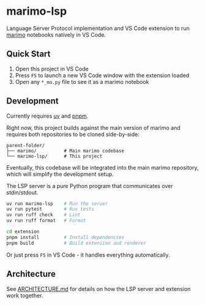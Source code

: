 # marimo-lsp

Language Server Protocol implementation and VS Code extension to run
[marimo](https://github.com/marimo-team/marimo) notebooks natively in VS Code.

## Quick Start

1. Open this project in VS Code
2. Press `F5` to launch a new VS Code window with the extension loaded
3. Open any `*_mo.py` file to see it as a marimo notebook

## Development

Currently requires [uv](https://docs.astral.sh/uv/) and [pnpm](https://pnpm.io/).

Right now, this project builds against the main version of marimo and requires
both repositories to be cloned side-by-side:

```
parent-folder/
├── marimo/          # Main marimo codebase
└── marimo-lsp/      # This project
```

Eventually, this codebase will be integrated into the main marimo repository,
which will simplify the development setup.

The LSP server is a pure Python program that communicates over stdin/stdout.

```bash
uv run marimo-lsp    # Run the server
uv run pytest        # Run tests
uv run ruff check    # Lint
uv run ruff format   # Format
```

```bash
cd extension
pnpm install         # Install dependencies
pnpm build           # Build extension and renderer
```

Or just press `F5` in VS Code - it handles everything automatically.

## Architecture

See [ARCHITECTURE.md](./ARCHITECTURE.md) for details on how the LSP server and extension work together.
